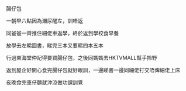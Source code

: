 腸仔包

一朝早六點因為瀨尿醒左，訓唔返

同爸爸一齊推住細佬車返學，終於返到學校食早餐

放學去左睇圖書，睇完三本又要睇四本五本

行過東海堂仲記得要買腸仔包，之後同媽媽去HKTVMALL幫手拎野

返到屋企好開心食完腸仔包就好眼訓，一邊睇書一邊同細佬打交唔俾細佬上床

夜晚食完車仔麵就沖涼做功課訓覺



